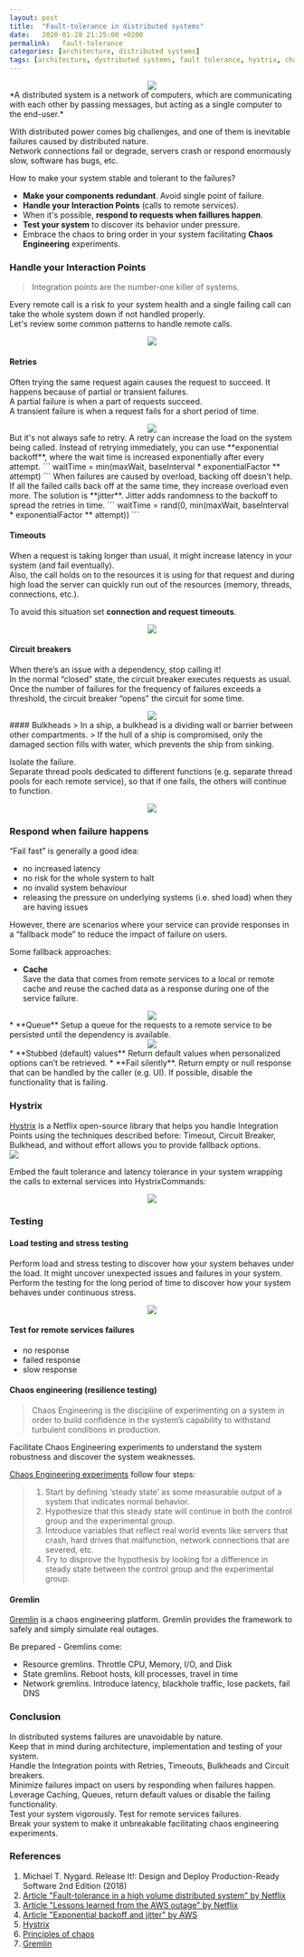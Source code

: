 ```yaml
---
layout: post
title:  "Fault-tolerance in distributed systems"
date:   2020-01-28 21:25:00 +0200
permalink:   fault-tolerance
categories: [architecture, distributed systems]
tags: [architecture, dystributed systems, fault tolerance, hystrix, chaos engineering]
---
```


<center><img src="/assets/posts/resilient-systems/service-and-dependecies1.jpg" style="max-width:500px"></center>   
*A distributed system is a network of computers, which are communicating with each other by passing messages, but acting as a single computer to the end-user.*  

With distributed power comes big challenges, and one of them is inevitable failures caused by distributed nature.    
Network connections fail or degrade, servers crash or respond enormously slow, software has bugs, etc.  

How to make your system stable and tolerant to the failures?
* **Make your components redundant**. Avoid single point of failure.
* **Handle your Interaction Points** (calls to remote services).
* When it's possible, **respond to requests when faillures happen**.
* **Test your system** to discover its behavior under pressure.
* Embrace the chaos to bring order in your system facilitating **Chaos Engineering** experiments.

### Handle your Interaction Points
> Integration points are the number-one killer of systems.
  
Every remote call is a risk to your system health and a single failing call can take the whole system down if not handled properly.  
Let's review some common patterns to handle remote calls.   
<center><img src="/assets/posts/resilient-systems/failed-deps.jpg" style="max-width:500px"></center>    

#### Retries
Often trying the same request again causes the request to succeed. It happens because of partial or transient failures.  
A partial failure is when a part of requests succeed.   
A transient failure is when a request fails for a short period of time.  

<center><img src="/assets/posts/resilient-systems/retry.jpg" style="max-width:400px"></center>     
But it's not always safe to retry. A retry can increase the load on the system being called. Instead of retrying immediately, you can use **exponential backoff**, where the wait time is increased exponentially after every attempt.  
```
waitTime = min(maxWait, baseInterval * exponentialFactor ** attempt)
```
When failures are caused by overload, backing off doesn't help. If all the failed calls back off at the same time, they increase overload even more.  
The solution is **jitter**. Jitter adds randomness to the backoff to spread the retries in time. 
```
waitTime = rand(0, min(maxWait, baseInterval * exponentialFactor ** attempt))
``` 

#### Timeouts 
When a request is taking longer than usual, it might increase latency in your system (and fail eventually).  
Also, the call holds on to the resources it is using for that request and during high load the server can quickly run out of the resources (memory, threads, connections, etc.).

To avoid this situation set **connection and request timeouts**.  

<center><img src="/assets/posts/resilient-systems/timeouts.jpg" style="max-width:450px"></center>  

#### Circuit breakers
When there’s an issue with a dependency, stop calling it!  
In the normal “closed” state, the circuit breaker executes requests as usual.   
Once the number of failures for the frequency of failures exceeds a threshold, the circuit breaker “opens” the circuit for some time.  

<center><img src="/assets/posts/resilient-systems/cb.jpg" style="max-width:450px"></center>  
#### Bulkheads
> In a ship, a bulkhead is a dividing wall or barrier between other compartments.  
> If the hull of a ship is compromised, only the damaged section fills with water, which prevents the ship from sinking.

Isolate the failure.    
Separate thread pools dedicated to different functions (e.g. separate thread pools for each remote service), so that if one fails, the others will continue to function.   

<center><img src="/assets/posts/resilient-systems/bulkheads.jpg" style="max-width:450px"></center>   

### Respond when failure happens
“Fail fast” is generally a good idea:
* no increased latency
* no risk for the whole system to halt
* no invalid system behaviour
* releasing the pressure on underlying systems (i.e. shed load) when they are having issues 

However, there are scenarios where your service can provide responses in a “fallback mode” to reduce the impact of failure on users.  

Some fallback approaches:
* **Cache**  
Save the data that comes from remote services to a local or remote cache and reuse the cached data as a response during one of the service failure.
<center><img src="/assets/posts/resilient-systems/cache.jpg" style="max-width:350px"></center>
* **Queue**  
Setup a queue for the requests to a remote service to be persisted until the dependency is available.   
<center><img src="/assets/posts/resilient-systems/queue.jpg" style="max-width:400px"></center>
* **Stubbed (default) values**  
Return default values when personalized options can’t be retrieved.
* **Fail silently**.  
Return empty or null response that can be handled by the caller (e.g. UI).    
If possible, disable the functionality that is failing.

### Hystrix
[Hystrix](https://github.com/Netflix/Hystrix/) is a Netflix open-source library that helps you handle Integration Points using the techniques described before: Timeout, Circuit Breaker, Bulkhead, and without effort allows you to provide fallback options.   
[<img src="/assets/posts/resilient-systems/hystrix-command-flow-chart.jpg">](../assets/posts/resilient-systems/hystrix-command-flow-chart.jpg)   

Embed the fault tolerance and latency tolerance in your system wrapping the calls to external services into HystrixCommands:   
<center><img src="/assets/posts/resilient-systems/hystrix-service.jpg" style="max-width:600px"></center>

### Testing
#### Load testing and stress testing
Perform load and stress testing to discover how your system behaves under the load. It might uncover unexpected issues and failures in your system.  
Perform the testing for the long period of time to discover how your system behaves under continuous stress.
<center><img src="/assets/posts/resilient-systems/load-testing.jpg" style="max-width:500px"></center>

#### Test for remote services failures
* no response
* failed response
* slow response

#### Chaos engineering (resilience testing)
> Chaos Engineering is the discipline of experimenting on a system in order to build confidence in the system’s capability to withstand turbulent conditions in production.

Facilitate Chaos Engineering experiments to understand the system robustness and discover the system weaknesses.  

[Chaos Engineering experiments](http://principlesofchaos.org/) follow four steps:
> 1. Start by defining ‘steady state’ as some measurable output of a system that indicates normal behavior.
> 2. Hypothesize that this steady state will continue in both the control group and the experimental group.
> 3. Introduce variables that reflect real world events like servers that crash, hard drives that malfunction, network connections that are severed, etc.
> 4. Try to disprove the hypothesis by looking for a difference in steady state between the control group and the experimental group.

#### Gremlin
[Gremlin](https://www.gremlin.com) is a chaos engineering platform. Gremlin provides the framework to safely and simply simulate real outages.

Be prepared - Gremlins come:  
* Resource gremlins. Throttle CPU, Memory, I/O, and Disk
* State gremlins. Reboot hosts, kill processes, travel in time
* Network gremlins. Introduce latency, blackhole traffic, lose packets, fail DNS
 
### Conclusion
In distributed systems failures are unavoidable by nature.  
Keep that in mind during architecture, implementation and testing of your system.   
Handle the Integration points with Retries, Timeouts, Bulkheads and Circuit breakers.  
Minimize failures impact on users by responding when failures happen. Leverage Caching, Queues, return default values or disable the failing functionality.  
Test your system vigorously. Test for remote services failures.   
Break your system to make it unbreakable facilitating chaos engineering experiments.  

### References
1. Michael T. Nygard. Release It!: Design and Deploy Production-Ready Software 2nd Edition (2018)
2. [Article "Fault-tolerance in a high volume distributed system" by Netflix](https://netflixtechblog.com/fault-tolerance-in-a-high-volume-distributed-system-91ab4faae74a)
3. [Article "Lessons learned from the AWS outage" by Netflix](https://netflixtechblog.com/lessons-netflix-learned-from-the-aws-outage-deefe5fd0c04)
4. [Article "Exponential backoff and jitter" by AWS](https://aws.amazon.com/blogs/architecture/exponential-backoff-and-jitter/)
5. [Hystrix](https://github.com/Netflix/Hystrix/wiki)
6. [Principles of chaos](http://principlesofchaos.org/)
7. [Gremlin](https://www.gremlin.com/)